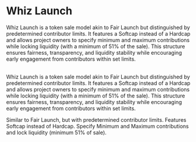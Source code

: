# Whiz Launch

Whiz Launch is a token sale model akin to Fair Launch but distinguished by predetermined contributor limits. It features a Softcap instead of a Hardcap and allows project owners to specify minimum and maximum contributions while locking liquidity (with a minimum of 51% of the sale). This structure ensures fairness, transparency, and liquidity stability while encouraging early engagement from contributors within set limits.

\
Whiz Launch is a token sale model akin to Fair Launch but distinguished by predetermined contributor limits. It features a Softcap instead of a Hardcap and allows project owners to specify minimum and maximum contributions while locking liquidity (with a minimum of 51% of the sale). This structure ensures fairness, transparency, and liquidity stability while encouraging early engagement from contributors within set limits.

&#x20;

Similar to Fair Launch, but with predetermined contributor limits.  Features Softcap instead of Hardcap.  Specify Minimum and Maximum contributions and lock liquidity (minimum 51% of sale).

